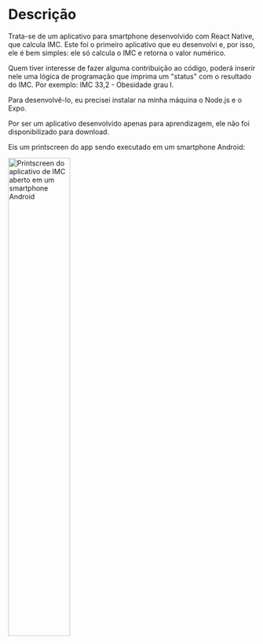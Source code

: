 # Descrição
Trata-se de um aplicativo para smartphone desenvolvido com React Native, que calcula IMC. 
Este foi o primeiro aplicativo que eu desenvolvi e, por isso, ele é bem simples: ele só calcula o IMC e retorna o valor numérico.

Quem tiver interesse de fazer alguma contribuição ao código, poderá inserir nele uma lógica de programação que imprima um "status" com o resultado do IMC.
Por exemplo: IMC 33,2 - Obesidade grau I.

Para desenvolvê-lo, eu precisei instalar na minha máquina o Node.js e o Expo.

Por ser um aplicativo desenvolvido apenas para aprendizagem, ele não foi disponibilizado para download.

Eis um printscreen do app sendo executado em um smartphone Android:

<img src="https://github.com/cvsbarros/app-imc/assets/81530035/81b54427-c78f-4153-8822-f44be65de19c" alt="Printscreen do aplicativo de IMC aberto em um smartphone Android" style="width:50%; height:auto;">
